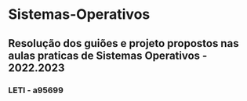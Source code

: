 # Sistemas-Operativos
## Resolução dos guiões e projeto propostos nas aulas praticas de Sistemas Operativos - 2022.2023
### LETI - a95699
